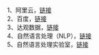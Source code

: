 1、阿里云，[链接](https://help.aliyun.com/document_detail/70440.html)<br>
2、百度，[链接](https://ai.baidu.com/tech/textcensoring)<br>
3、达观数据，[链接](https://www.datagrand.com/text-review.html)<br>
4、自然语言处理（NLP），[链接](https://zhuanlan.zhihu.com/p/108977446)<br>
5、自然语言处理实验室，[链接](https://zhuanlan.zhihu.com/p/145318968)